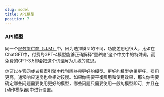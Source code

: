 ```yaml
---
slug: model
title: API模型
position: 7
---
```



### API模型

同一个[服务提供商（LLM）](provider.md)中，因为选择模型的不同，功能差别也很大。比如在ChatGPT中，付费的GPT-4模型能够正确解释“童养媳”这个中文中的特殊词，而免费的GPT-3.5却会把这个词理解为儿媳的意思。

你可以在官网或者搜索引擎中找到哪些是更好的模型。更好的模型效果更好，费用更高，通常响应速度也会相对较慢。如果你需要平衡费用和使用效果，那么你需要确定哪些问题需要使用更好的模型，哪些问题只需要使用一般的模型即可，并且在[动作模拟器]中进行设置。